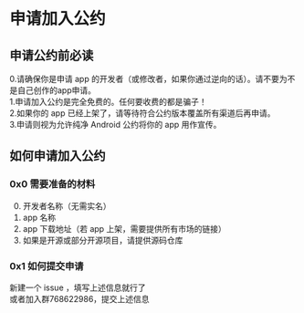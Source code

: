 # 申请加入公约  
  
## 申请公约前必读  
0.请确保你是申请 app 的开发者（或修改者，如果你通过逆向的话）。请不要为不是自己创作的app申请。  
1.申请加入公约是完全免费的。任何要收费的都是骗子！  
2.如果你的 app 已经上架了，请等待符合公约版本覆盖所有渠道后再申请。  
3.申请则视为允许纯净 Android 公约将你的 app 用作宣传。
  
## 如何申请加入公约  
  
### 0x0 需要准备的材料  
0. 开发者名称（无需实名）
1. app 名称
2. app 下载地址（若 app 上架，需要提供所有市场的链接）
3. 如果是开源或部分开源项目，请提供源码仓库  
  
### 0x1 如何提交申请  
新建一个 issue ，填写上述信息就行了  
或者加入群768622986，提交上述信息  

